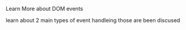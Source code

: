 Learn More about DOM events

<!-- Summary of event handler -->

learn about 2 main types of event handleing
those are been discused

<script>
    document.getElementById('id-name').addEventListener('click', function(){
        document.body.style.backgroundColor = 'blue';
    })
    or ,,, create a function and call the function under onClick 
</script>
